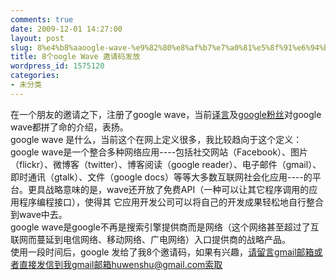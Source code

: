 ```yaml
---
comments: true
date: 2009-12-01 14:27:00
layout: post
slug: 8%e4%b8%aaoogle-wave-%e9%82%80%e8%af%b7%e7%a0%81%e5%8f%91%e6%94%be
title: 8个oogle Wave 邀请码发放
wordpress_id: 1575120
categories:
- 未分类
---
```


在一个朋友的邀请之下，注册了google wave，当前[译言](http://www.yeeyan.com/)及[google粉丝](http://www.douban.com/group/google/)对google wave都拼了命的介绍，表扬。  
google wave 是什么，当前这个在网上定义很多，我比较趋向于这个定义：google wave是一个整合多种网络应用----包括社交网站（Facebook）、图片（flickr）、微博客（twitter）、博客阅读（google reader）、电子邮件（gmail）、即时通讯（gtalk）、文件（google docs）等等大多数互联网社会化应用----的平台。更具战略意味的是，wave还开放了免费API（一种可以让其它程序调用的应用程序编程接口），使得其 它应用开发公司可以将自己的开发成果轻松地自行整合到wave中去。  
google wave是google不再是搜索引擎提供商而是网络（这个网络甚至超过了互联网而蔓延到电信网络、移动网络、广电网络）入口提供商的战略产品。  
使用一段时间后，google 发给了我8个邀请码，如果有兴趣，请留言gmail邮箱或者直接发信到我gmail邮箱huwenshu@gmail.com索取
